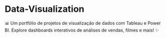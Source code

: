 # Data-Visualization
📊 Um portfólio de projetos de visualização de dados com Tableau e Power BI. Explore dashboards interativos de análises de vendas, filmes e mais! ✨

